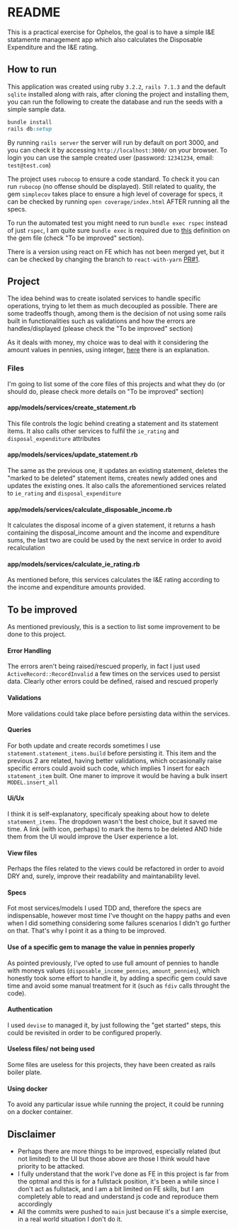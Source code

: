 # README

This is a practical exercise for Ophelos, the goal is to have a simple I&E statamente management app which also calculates the Disposable Expenditure and the I&E rating.


## How to run
This application was created using ruby `3.2.2`, `rails 7.1.3` and the default `sqlite` installed along with rais, after cloning the project and installing them, you can run the following to create the database and run the seeds with a simple sample data.
```ruby
bundle install
rails db:setup
```

By running `rails server` the server will run by default on port 3000, and you can check it by accessing `http://localhost:3000/` on your browser.
To login you can use the sample created user (password: `12341234`, email: `test@test.com`)

The project uses `rubocop` to ensure a code standard. To check it you can run `rubocop` (no offense should be displayed).
Still related to quality, the gem `simplecov` takes place to ensure a high level of coverage for specs, it can be checked by running `open coverage/index.html` AFTER running all the specs.

To run the automated test you might need to run `bundle exec rspec` instead of just `rspec`, I am quite sure `bundle exec` is required due to [this](https://github.com/ricsalvares/ie_statement/blob/main/Gemfile#L56) definition on the gem file (check "To be improved" section).

There is a version using react on FE which has not been merged yet, but it can be checked by changing the branch to `react-with-yarn` [PR#1](https://github.com/ricsalvares/ie_statement/pull/1).

## Project
The idea behind was to create isolated services to handle specific operations, trying to let them as much decoupled as possible. There are some tradeoffs though, among them is the decision of not using some rails built in functionalities such as validations and how the errors are handles/displayed (please check the "To be improved" section)

As it deals with money, my choice was to deal with it considering the amount values in pennies, using integer, [here](https://stackoverflow.com/questions/3730019/why-not-use-double-or-float-to-represent-currency#:~:text=Because%20floats%20and%20doubles%20cannot,times%20a%20power%20of%2010) there is an explanation.

### Files
I'm going to list some of the core files of this projects and what they do (or should do, please check more details on "To be improved" section)

#### app/models/services/create_statement.rb
This file controls the logic behind creating a statement and its statement items. It also calls other services to fulfil the `ie_rating` and `disposal_expenditure` attributes

#### app/models/services/update_statement.rb
The same as the previous one, it updates an existing statement, deletes the "marked to be deleted" statement items, creates newly added ones and updates the existing ones. It also calls the aforementioned services related to `ie_rating` and `disposal_expenditure`

#### app/models/services/calculate_disposable_income.rb
It calculates the disposal income of a given statement, it returns a hash containing the disposal_income amount and the income and expenditure sums, the last two are could be used by the next service in order to avoid recalculation  

#### app/models/services/calculate_ie_rating.rb
As mentioned before, this services calculates the I&E rating according to the income and expenditure amounts provided.

## To be improved
As mentioned previously, this is a section to list some improvement to be done to this project.

#### Error Handling
The errors aren't being raised/rescued properly, in fact I just used `ActiveRecord::RecordInvalid` a few times on the services used to persist data. Clearly other errors could be defined, raised and rescued properly

#### Validations
More validations could take place before persisting data within the services.

#### Queries
For both update and create records sometimes I use `statement.statement_items.build` before persisting it. This item and the previous 2 are related, having better validations, which occasionally raise specific errors could avoid such code, which implies 1 insert for each `statement_item` built. One maner to improve it would be having a bulk insert `MODEL.insert_all`

#### Ui/Ux
I think it is self-explanatory, specificaly speaking about how to delete `statement_items`. The dropdown wasn't the best choice, but it saved me time. A link (with icon, perhaps) to mark the items to be deleted AND hide them from the UI would improve the User experience a lot.

#### View files
Perhaps the files related to the views could be refactored in order to avoid DRY and, surely, improve their readability and maintanability level.

#### Specs
Fot most services/models I used TDD and, therefore the specs are indispensable, however most time I've thought on the happy paths and even when I did something considering some failures scenarios I didn't go further on that. That's why I point it as a thing to be improved.

#### Use of a specific gem to manage the value in pennies properly
As pointed previously, I've opted to use full amount of pennies to handle with moneys values (`disposable_income_pennies`, `amount_pennies`), which honestly took some effort to handle it, by adding a specific gem could save time and avoid some manual treatment for it (such as `fdiv` calls throught the code).

#### Authentication
I used `devise` to managed it, by just following the "get started" steps, this could be revisited in order to be configured properly.

#### Useless files/ not being used
Some files are useless for this projects, they have been created as rails boiler plate.

#### Using docker
To avoid any particular issue while running the project, it could be running on a docker container.

## Disclaimer
- Perhaps there are more things to be improved, especially related (but not limited) to the UI but those above are those I think would have priority to be attacked.
- I fully understand that the work I've done as FE in this project is far from the optmal and this is for a fullstack position, it's been a while since I don't act as fullstack, and I am a bit limited on FE skills, but I am completely able to read and understand js code and reproduce them accordingly
- All the commits were pushed to `main` just because it's a simple exercise, in a real world situation I don't do it.



